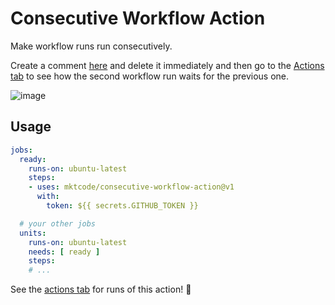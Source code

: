 # Consecutive Workflow Action

Make workflow runs run consecutively.

Create a comment [here](https://github.com/mktcode/consecutive-workflow-action/issues/5) and delete it immediately and then go to the [Actions tab](https://github.com/mktcode/consecutive-workflow-action/actions) to see how the second workflow run waits for the previous one.

![image](https://user-images.githubusercontent.com/6792578/125954347-83441667-a897-4e1e-85db-9b971b4201d1.png)

## Usage

```yaml
jobs:
  ready:
    runs-on: ubuntu-latest
    steps:
    - uses: mktcode/consecutive-workflow-action@v1
      with:
        token: ${{ secrets.GITHUB_TOKEN }}

  # your other jobs
  units:
    runs-on: ubuntu-latest
    needs: [ ready ]
    steps:
    # ...
```

See the [actions tab](https://github.com/actions/javascript-action/actions) for runs of this action! :rocket:
